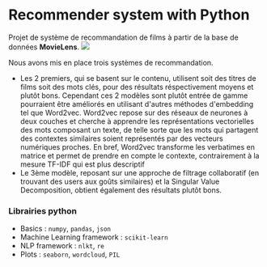 # Recommender system with Python

Projet de système de recommandation de films à partir de la base de données **MovieLens**.
![](https://p.kindpng.com/picc/s/482-4821203_movielens-logo-white-hd-png-download.png)


Nous avons mis en place trois systèmes de recommandation. 

* Les 2 premiers, qui se basent sur le contenu, utilisent soit des titres de films soit des mots clés, pour des résultats réspectivement moyens et plutôt bons. Cependant ces 2 modèles sont plutôt entrée de gamme pourraient être améliorés en utilisant d'autres méthodes d'embedding tel que Word2vec. Word2vec repose sur des réseaux de neurones à deux couches et cherche à apprendre les représentations vectorielles des mots composant un texte, de telle sorte que les mots qui partagent des contextes similaires soient représentés par des vecteurs numériques proches. En bref, Word2vec transforme les verbatimes en matrice et permet de prendre en compte le contexte, contrairement à la mesure TF-IDF qui est plus descriptif
* Le 3ème modèle, reposant sur une approche de filtrage collaboratif (en trouvant des users aux goûts similaires) et la Singular Value Decomposition, obtient également des résultats plutôt bons.


### Librairies python
  - Basics : `numpy`, `pandas`, `json`
  - Machine Learning framework : `scikit-learn`
  - NLP framework : `nlkt`, `re`
  - Plots : `seaborn`, `wordcloud`, `PIL`
